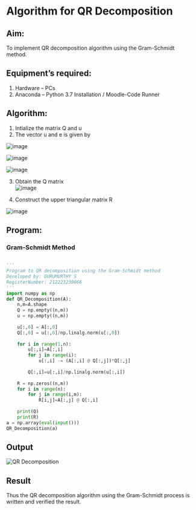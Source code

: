 # Algorithm for QR Decomposition
## Aim:
To implement QR decomposition algorithm using the Gram-Schmidt method.
## Equipment’s required:
1.	Hardware – PCs
2.	Anaconda – Python 3.7 Installation / Moodle-Code Runner
## Algorithm:
1.	Intialize the matrix Q and u
2.	The vector u and e is given by

 ![image](https://github.com/GURUMUR/QRdecomposition/assets/144895197/51aa442d-54da-4f43-aec3-8b6b047ce804)

![image](https://github.com/GURUMUR/QRdecomposition/assets/144895197/99477d6e-7ecf-4431-a457-8c89d72947c7)

![image](https://github.com/GURUMUR/QRdecomposition/assets/144895197/9f600725-6007-4c2d-9a92-4a680289553c)


3.	Obtain the Q matrix   
![image](https://github.com/GURUMUR/QRdecomposition/assets/144895197/a0c86327-d73b-409e-beb2-d2d25f3814f7)

4.	Construct the upper triangular matrix R

![image](https://github.com/GURUMUR/QRdecomposition/assets/144895197/99477d6e-7ecf-4431-a457-8c89d72947c7)



## Program:
### Gram-Schmidt Method
```python

''' 
Program to QR decomposition using the Gram-Schmidt method
Developed by: GURUMURTHY S
RegisterNumber: 212223230066
'''
import numpy as np
def QR_Decomposition(A):
    n,m=A.shape
    Q = np.empty((n,m))
    u = np.empty((n,m))
    
    u[:,0] = A[:,0]
    Q[:,0] = u[:,0]/np.linalg.norm(u[:,0])
    
    for i in range(1,n):
        u[:,i]=A[:,i]
        for j in range(i):
            u[:,i] -= (A[:,i] @ Q[:,j])*Q[:,j]
        
        Q[:,i]=u[:,i]/np.linalg.norm(u[:,i])
        
    R = np.zeros((n,m))
    for i in range(n):
        for j in range(i,m):
            R[i,j]=A[:,j] @ Q[:,i]
            
    print(Q)
    print(R)
a = np.array(eval(input()))
QR_Decomposition(a)
```
## Output
![QR Decomposition](https://github.com/GURUMUR/QRdecomposition/assets/144895197/a99bc0a0-9b03-4cc7-bfe2-afbdb5bbee87)


## Result
Thus the QR decomposition algorithm using the Gram-Schmidt process is written and verified the result.
